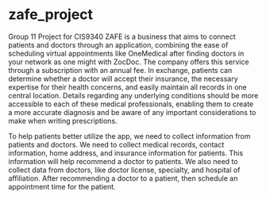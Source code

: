 # zafe_project
Group 11 Project for CIS9340
ZAFE is a business that aims to connect patients and doctors through an application, combining the ease of scheduling virtual appointments like OneMedical after finding doctors in your network as one might with ZocDoc. The company offers this service through a subscription with an annual fee. In exchange, patients can determine whether a doctor will accept their insurance, the necessary expertise for their health concerns, and easily maintain all records in one central location. Details regarding any underlying conditions should be more accessible to each of these medical professionals, enabling them to create a more accurate diagnosis and be aware of any important considerations to make when writing prescriptions.
 
To help patients better utilize the app, we need to collect information from patients and doctors. We need to collect medical records, contact information, home address, and insurance information for patients. This information will help recommend a doctor to patients. We also need to collect data from doctors, like doctor license, specialty, and hospital of affiliation. After recommending a doctor to a patient, then schedule an appointment time for the patient.  
